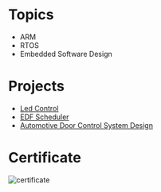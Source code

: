 # Topics

- ARM
- RTOS
- Embedded Software Design

# Projects

- [Led Control](https://github.com/mazarona/led-control)
- [EDF Scheduler](https://github.com/mazarona/edf-scheduler)
- [Automotive Door Control System Design](https://github.com/mazarona/automotive-door-control-system-design)
 

# Certificate

![certificate](certificate.png?raw=true "certificate")
